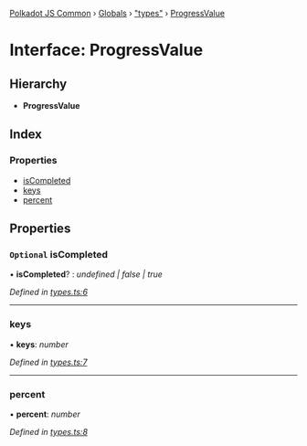 [Polkadot JS Common](../README.md) › [Globals](../globals.md) › ["types"](../modules/_types_.md) › [ProgressValue](_types_.progressvalue.md)

# Interface: ProgressValue

## Hierarchy

* **ProgressValue**

## Index

### Properties

* [isCompleted](_types_.progressvalue.md#optional-iscompleted)
* [keys](_types_.progressvalue.md#keys)
* [percent](_types_.progressvalue.md#percent)

## Properties

### `Optional` isCompleted

• **isCompleted**? : *undefined | false | true*

*Defined in [types.ts:6](https://github.com/polkadot-js/common/blob/241febb7/packages/db/src/types.ts#L6)*

___

###  keys

• **keys**: *number*

*Defined in [types.ts:7](https://github.com/polkadot-js/common/blob/241febb7/packages/db/src/types.ts#L7)*

___

###  percent

• **percent**: *number*

*Defined in [types.ts:8](https://github.com/polkadot-js/common/blob/241febb7/packages/db/src/types.ts#L8)*
